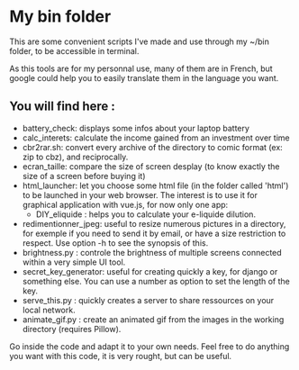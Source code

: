 # My bin folder

This are some convenient scripts I've made and use through my ~/bin folder,
to be accessible in terminal.

As this tools are for my personnal use, many of them are in French, but google could help you to easily translate them in the language you want.

## You will find here :

- battery_check: displays some infos about your laptop battery
- calc_interets: calculate the income gained from an investment over time
- cbr2rar.sh: convert every archive of the directory to comic format (ex: zip to cbz), and reciprocally.
- ecran_taille: compare the size of screen desplay (to know exactly the size of a screen before buying it)
- html_launcher: let you choose some html file (in the folder called 'html') to be launched in your web browser. The interest is to use it for graphical application with vue.js, for now only one app:
    - DIY_eliquide : helps you to calculate your e-liquide dilution.
- redimentionner_jpeg: useful to resize numerous pictures in a directory, for exemple if you need to send it by email, or have a size restriction to respect.
Use option -h to see the synopsis of this.
- brightness.py : controle the brightness of multiple screens connected within a very simple UI tool.
- secret_key_generator: useful for creating quickly a key, for django or something else. You can use a number as option to set the length of the key.
- serve_this.py : quickly creates a server to share ressources on your local network.
- animate_gif.py : create an animated gif from the images in the working directory (requires Pillow).

Go inside the code and adapt it to your own needs. Feel free to do anything you want with this code, it is very rought, but can be useful.

